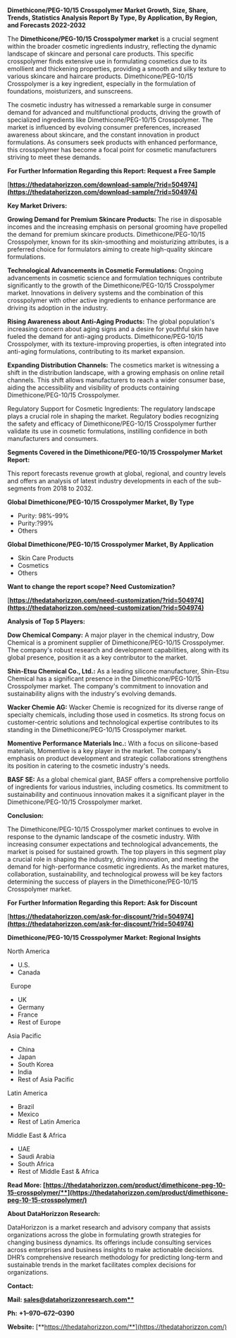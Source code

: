 ﻿**Dimethicone/PEG-10/15 Crosspolymer  Market Growth, Size, Share, Trends, Statistics Analysis Report By Type, By Application, By Region, and Forecasts 2022-2032**

The **Dimethicone/PEG-10/15 Crosspolymer market** is a crucial segment within the broader cosmetic ingredients industry, reflecting the dynamic landscape of skincare and personal care products. This specific crosspolymer finds extensive use in formulating cosmetics due to its emollient and thickening properties, providing a smooth and silky texture to various skincare and haircare products. Dimethicone/PEG-10/15 Crosspolymer is a key ingredient, especially in the formulation of foundations, moisturizers, and sunscreens. 

The cosmetic industry has witnessed a remarkable surge in consumer demand for advanced and multifunctional products, driving the growth of specialized ingredients like Dimethicone/PEG-10/15 Crosspolymer. The market is influenced by evolving consumer preferences, increased awareness about skincare, and the constant innovation in product formulations. As consumers seek products with enhanced performance, this crosspolymer has become a focal point for cosmetic manufacturers striving to meet these demands. 

**For Further Information Regarding this Report: Request a Free Sample**	

[**https://thedatahorizzon.com/download-sample/?rid=504974](https://thedatahorizzon.com/download-sample/?rid=504974)** 

**Key Market Drivers:**

**Growing Demand for Premium Skincare Products:** The rise in disposable incomes and the increasing emphasis on personal grooming have propelled the demand for premium skincare products. Dimethicone/PEG-10/15 Crosspolymer, known for its skin-smoothing and moisturizing attributes, is a preferred choice for formulators aiming to create high-quality skincare formulations.

**Technological Advancements in Cosmetic Formulations:** Ongoing advancements in cosmetic science and formulation techniques contribute significantly to the growth of the Dimethicone/PEG-10/15 Crosspolymer market. Innovations in delivery systems and the combination of this crosspolymer with other active ingredients to enhance performance are driving its adoption in the industry.

**Rising Awareness about Anti-Aging Products:** The global population's increasing concern about aging signs and a desire for youthful skin have fueled the demand for anti-aging products. Dimethicone/PEG-10/15 Crosspolymer, with its texture-improving properties, is often integrated into anti-aging formulations, contributing to its market expansion.

**Expanding Distribution Channels:** The cosmetics market is witnessing a shift in the distribution landscape, with a growing emphasis on online retail channels. This shift allows manufacturers to reach a wider consumer base, aiding the accessibility and visibility of products containing Dimethicone/PEG-10/15 Crosspolymer.

Regulatory Support for Cosmetic Ingredients: The regulatory landscape plays a crucial role in shaping the market. Regulatory bodies recognizing the safety and efficacy of Dimethicone/PEG-10/15 Crosspolymer further validate its use in cosmetic formulations, instilling confidence in both manufacturers and consumers. 

**Segments Covered in the Dimethicone/PEG-10/15 Crosspolymer Market Report:**

This report forecasts revenue growth at global, regional, and country levels and offers an analysis of latest industry developments in each of the sub-segments from 2018 to 2032.

**Global Dimethicone/PEG-10/15 Crosspolymer Market, By Type**

- Purity: 98%-99%
- Purity:?99%
- Others

**Global Dimethicone/PEG-10/15 Crosspolymer Market, By Application**

- Skin Care Products
- Cosmetics
- Others

**Want to change the report scope? Need Customization?**

[**https://thedatahorizzon.com/need-customization/?rid=504974](https://thedatahorizzon.com/need-customization/?rid=504974)** 

**Analysis of Top 5 Players:**

**Dow Chemical Company:** A major player in the chemical industry, Dow Chemical is a prominent supplier of Dimethicone/PEG-10/15 Crosspolymer. The company's robust research and development capabilities, along with its global presence, position it as a key contributor to the market.

**Shin-Etsu Chemical Co., Ltd.:** As a leading silicone manufacturer, Shin-Etsu Chemical has a significant presence in the Dimethicone/PEG-10/15 Crosspolymer market. The company's commitment to innovation and sustainability aligns with the industry's evolving demands.

**Wacker Chemie AG:** Wacker Chemie is recognized for its diverse range of specialty chemicals, including those used in cosmetics. Its strong focus on customer-centric solutions and technological expertise contributes to its standing in the Dimethicone/PEG-10/15 Crosspolymer market.

**Momentive Performance Materials Inc.:** With a focus on silicone-based materials, Momentive is a key player in the market. The company's emphasis on product development and strategic collaborations strengthens its position in catering to the cosmetic industry's needs.

**BASF SE:** As a global chemical giant, BASF offers a comprehensive portfolio of ingredients for various industries, including cosmetics. Its commitment to sustainability and continuous innovation makes it a significant player in the Dimethicone/PEG-10/15 Crosspolymer market.

**Conclusion:**

The Dimethicone/PEG-10/15 Crosspolymer market continues to evolve in response to the dynamic landscape of the cosmetic industry. With increasing consumer expectations and technological advancements, the market is poised for sustained growth. The top players in this segment play a crucial role in shaping the industry, driving innovation, and meeting the demand for high-performance cosmetic ingredients. As the market matures, collaboration, sustainability, and technological prowess will be key factors determining the success of players in the Dimethicone/PEG-10/15 Crosspolymer market.

**For Further Information Regarding this Report: Ask for Discount**	

[**https://thedatahorizzon.com/ask-for-discount/?rid=504974](https://thedatahorizzon.com/ask-for-discount/?rid=504974)** 

**Dimethicone/PEG-10/15 Crosspolymer Market: Regional Insights**

North America

- U.S.
- Canada

` `Europe

- UK
- Germany
- France
- Rest of Europe

Asia Pacific

- China
- Japan
- South Korea
- India
- Rest of Asia Pacific

Latin America

- Brazil
- Mexico
- Rest of Latin America

Middle East & Africa

- UAE
- Saudi Arabia
- South Africa
- Rest of Middle East & Africa

**Read More: [https://thedatahorizzon.com/product/dimethicone-peg-10-15-crosspolymer/**](https://thedatahorizzon.com/product/dimethicone-peg-10-15-crosspolymer/)** 

**About DataHorizzon Research:**

DataHorizzon is a market research and advisory company that assists organizations across the globe in formulating growth strategies for changing business dynamics. Its offerings include consulting services across enterprises and business insights to make actionable decisions. DHR’s comprehensive research methodology for predicting long-term and sustainable trends in the market facilitates complex decisions for organizations.

**Contact:**

**Mail: [sales@datahorizzonresearch.com**](mailto:sales@datahorizzonresearch.com)**

**Ph:** **+1–970–672–0390**

**Website:** [**https://thedatahorizzon.com/**](https://thedatahorizzon.com/)

